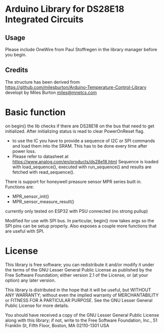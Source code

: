
# Arduino Library for DS28E18 Integrated Circuits

## Usage

Please include OneWire from Paul Stoffregen in the library manager before you begin.

## Credits

The structure has been derived from
https://github.com/milesburton/Arduino-Temperature-Control-Library developt by Miles Burton <miles@mnetcs.com> 

# Basic function

on begin() the lib checks if there are DS28E18 on the bus that need to get initialized.
After initializing status is read to clear PowerOnReset flag.
- to use the IC you have to provide a sequence of I2C or SPI commands and load them into the SRAM. This has to be done every time after power loss.
- Please refer to datasheet at https://www.analog.com/en/products/ds28e18.html
Sequence is loaded with load_sequence(), executed with run_sequence() and results are fetched with read_sequence().

There is support for honeywell preasure sensor MPR series built in. Functions are:
- MPR_sensor_init()
- MPR_sensor_measure_result()

currently only tested on ESP32 with PSU connected (no strong pullup)

Modified for use with SPI bus. In particular, begin() now takes args so the SPI pins can be setup properly.
Also exposes a couple more functions that are useful with SPI.

# License

This library is free software; you can redistribute it and/or
modify it under the terms of the GNU Lesser General Public
License as published by the Free Software Foundation; either
version 2.1 of the License, or (at your option) any later version.

This library is distributed in the hope that it will be useful,
but WITHOUT ANY WARRANTY; without even the implied warranty of
MERCHANTABILITY or FITNESS FOR A PARTICULAR PURPOSE.  See the GNU
Lesser General Public License for more details.

You should have received a copy of the GNU Lesser General Public
License along with this library; if not, write to the Free Software
Foundation, Inc., 51 Franklin St, Fifth Floor, Boston, MA  02110-1301  USA
